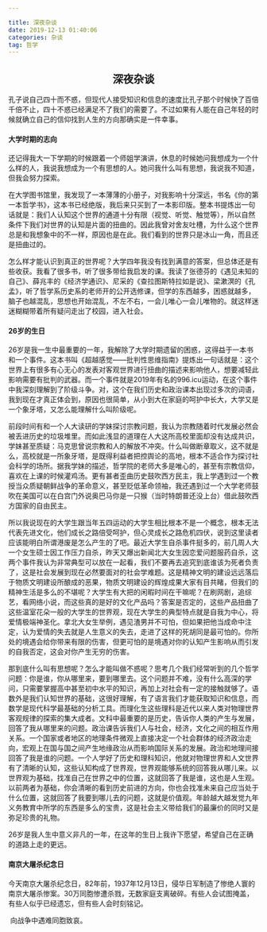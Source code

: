 ```yaml
---

title: 深夜杂谈
date: 2019-12-13 01:40:06
categories: 杂谈
tag: 哲学
---
```


## <center>深夜杂谈</center>

​        孔子说自己四十而不惑，但现代人接受知识和信息的速度比孔子那个时候快了百倍千倍不止，四十不惑已经满足不了我们的需要了。不过如果有人能在自己年轻的时候就确立自己的信仰找到人生的方向那确实是一件幸事。

#### 大学时期的志向

​        还记得我大一下学期的时候跟着一个师姐学演讲，休息的时候她问我想成为一个什么样的人，我说我想成为一个有思想的人。她问我什么叫有思想，我说我不知道，但我会努力探索。

​        在大学图书馆里，我发现了一本薄薄的小册子，对我影响十分深远，书名《你的第一本哲学书》，这本书已经绝版，我后来只买到了一本影印版。整本书提炼出一句话就是：我们人认知这个世界的通道十分有限（视觉、听觉、触觉等），所以自然条件下我们对世界的认知是片面的扭曲的。因此我曾对舍友吐槽，为什么这个世界总是和我想象中的不一样，原因也是在此。我们看到的世界只是冰山一角，而且还是扭曲过的。

怎么样才能认识到真正的世界呢？大学四年我没有找到满意的答案，但总体还是有些收获。我看了很多书，听了很多带给我启发的课。我读了张德芬的《遇见未知的自己》、薛兆丰的《经济学通识》、尼采的《查拉图斯特拉如是说》、梁漱溟的《孔孟》，听了哲学系历史系的老师开的公开选修课，但学的东西越多，困惑就越多，脑子也越混乱，思想也开始混乱，不左不右，一会儿唯心一会儿唯物的。就这样迷迷糊糊带着所有疑问走出了校园，进入社会。

#### 26岁的生日

​        26岁是我一生中最重要的一年，我解除了大学时期遗留的困惑，这得益于一本书和一个事件。这本书叫《超越感觉——批判性思维指南》提炼出一句话就是：这个世界上有很多有心无心的发表对客观世界进行扭曲的描述来影响他人，想要减轻此影响需要有批判的武器。而一个事件就是2019年有名的996.icu运动，在这个事件中我深刻理解到了阶级斗争。对，这个在我们历史和政治课本出现过多次的词语，我到现在才真正体会到，原因也很简单，从小到大在家庭的呵护中长大，大学又是一个象牙塔，又怎么能理解什么叫阶级呢。

​        前段时间有和一个人大读研的学妹探讨宗教问题，我认为宗教随着时代发展必然会被丢进历史的垃圾堆里。而如此浅显的道理在人大这所高校里面却没有达成共识，学妹甚至质疑：马克思曾说宗教和人的解放不冲突。什么叫做断章取义，这不就是么，高校就是一所象牙塔，是既得利益者把控舆论的高地，根本不适合作为探讨社会科学的场所。据我学妹的描述，哲学院的老师大多是唯心的，甚至有宗教信仰，喜欢在上课的时候灌鸡汤。更有甚者歪曲历史鼓吹西方民主，我上学遇到过一个教授当众质疑朝鲜战争的革命意义，甚至贬低革命领袖，我还遇到过一个大学老师鼓吹在美国可以在白宫门外说奥巴马你是一只猴（当时特朗普还没上台）借此鼓吹西方国家的自由民主。

​        所以我说现在的大学生跟当年五四运动的大学生相比根本不是一个概念，根本无法代表先进文化，他们成长之路倍受呵护，但心灵成长之路危机四伏，说到这里读者应该能明白所谓港废是怎么产生的了吧。最近大学生自杀事件挺多的，前几周人大一个女生硕士因工作压力自杀，昨天又爆出新闻北大女生因恋爱问题服药自杀，这两个事件我认为非常典型可以放在一起看，我们不要再去追究到底谁该为死者负责了，这是社会发展到现在必然要面对的社会学难题。这是精神文明的建设远远落后于物质文明建设所酿成的恶果，物质文明建设的辉煌成果大家有目共睹，但我们的精神生活是多么的不堪呢？大学生有大把的闲暇时间在干嘛呢？在刷网剧，追综艺，看网络小说，而这些真的是好的文化产品吗？答案是否定的，这些产品扭曲了这些温室花朵一般的大学生的世界观，现在大学生的典型特点就是自我为中心，将爱情极端神圣化。拿北大女生举例，遇见渣男并不可怕，但如果把他当成命中注定，认为爱情的失去就是人生意义的失去，走进了这样的死胡同是最可怕的。你所处的境遇会给你带来有限的伤害，但更可怕的是境遇对你的认知产生影响从而引发的自我否定，这会对你产生无穷的伤害。

​        那到底什么叫有思想呢？怎么才能叫做不惑呢？思考几个我们经常听到的几个哲学问题：你是谁，你从哪里来，要到哪里去。这个问题并不难，没有什么高深的学问，只需要掌握高中甚至初中水平的知识，再加上对社会有一定的接触就够了。语数外是我们认知世界的基础，这很好理解，有了语言我们才能获取知识和信息，而数学是现代科学最基础的分析工具。而理化生这些理科是近代以来人类对物理世界客观规律的探索的集大成者。文科中最重要的是历史，告诉你人类的产生与发展，回答了我从哪里来的问题。政治课告诉我们人与社会，经济，文化之间的相互作用关系。一个国家或者地区的地理条件微观上直接决定一个社会群体的经济政治走向，宏观上在国与国之间产生地缘政治从而影响国际关系的发展。政治和地理间接回答了我是谁的问题。一个人学好了历史和理科知识，他就对物理世界和人文世界有了清晰的认知，这些认知构成了世界观，世界观能够系统的回答我从哪儿来。以世界观为基础，找准自己在世界之中的位置，这就回答了我是谁，这也是人生观。以前两者为基础，你会清晰的看到历史前进的方向，你也会找准未来自己应当处于什么位置，这就回答了我要到哪儿去的问题，这就是价值观。年龄越大越发觉九年义务教育中所学的东西是多么的宝贵，这是社会主义带给我们的最廉价的同时又是弥足珍贵的礼物。

​        26岁是我人生中意义非凡的一年，在这年的生日上我许下愿望，希望自己在正确的道路上走的更远。

#### 南京大屠杀纪念日

​        今天南京大屠杀纪念日，82年前，1937年12月13日，侵华日军制造了惨绝人寰的南京大屠杀惨案。30万同胞惨遭杀戮，无数家庭支离破碎。有些人会试图掩盖，有些人似乎已经遗忘，但有些人会时刻铭记。

​        向战争中遇难同胞致哀。
